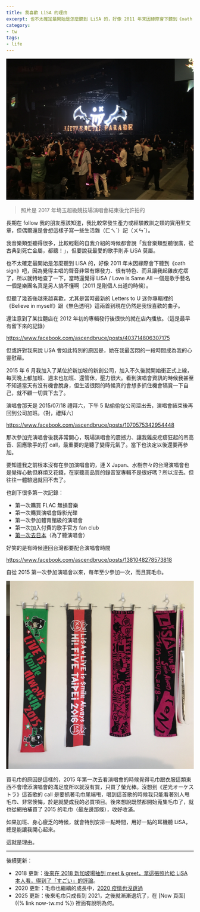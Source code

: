 ```yaml
---
title: 我喜歡 LiSA 的理由
excerpt: 也不太確定最開始是怎麼聽到 LiSA 的，好像 2011 年末因緣際會下聽到《oath sign》吧，因為覺得主唱的聲音非常有爆發力、很有特色、而且讓我起雞皮疙瘩了，所以就特地查了一下
category:
- tw
tags:
- life
---
```


![live concert](/images/posts/2018-07-09-saitama-arena.jpg)

> 照片是 2017 年埼玉超級競技場演唱會結束後允許拍的

長期在 follow 我的朋友應該知道，我比較常發生產力或經驗教訓之類的實用型文章，但偶爾還是會想這樣子寫一些生活雜（ㄈㄟˋ）記（ㄨㄣˊ）。

我音樂類型聽得很多，比較輕鬆的自我介紹的時候都會說「我音樂類型聽很廣，從古典到死亡金屬，都聽！」，但要說我最愛的歌手則非 LiSA 莫屬。

也不太確定最開始是怎麼聽到 LiSA 的，好像 2011 年末因緣際會下聽到《oath sign》吧，因為覺得主唱的聲音非常有爆發力、很有特色、而且讓我起雞皮疙瘩了，所以就特地查了一下，當時還覺得 LiSA / Love is Same All 一個是歌手藝名一個是樂團名真是另人搞不懂啊（2011 是剛個人出道的時候）。

但聽了幾首後越來越喜歡，尤其是當時最新的 Letters to U 迷你專輯裡的《Believe in myself》跟《無色透明》這兩首到現在仍然是我很喜歡的曲子。

還注意到了某拉麵店在 2012 年初的專輯發行後很快的就在店內播放。（這是最早有留下來的記錄）

https://www.facebook.com/ascendbruce/posts/403714806307175

但或許對我來說 LiSA 會如此特別的原因是，她在我最苦悶的一段時間成為我的心靈慰藉。

2015 年 6 月我加入了某位於新加坡的新創公司，加入不久後就開始衝正式上線，每天晚上都加班、週末也加班、還管休，壓力很大。看到演唱會資訊的時候我甚至不知道當天有沒有機會脫身，但生活很悶的時候真的會想多抓住機會犒賞一下自己，就不顧一切買下去了。

演唱會那天是 2015/07/18 禮拜六，下午 5 點偷偷從公司溜出去，演唱會結束後再回到公司加班。（對，禮拜六）

https://www.facebook.com/ascendbruce/posts/1070575342954448

那次參加完演唱會後我非常開心，現場演唱會的震撼力、讓我雞皮疙瘩狂起的吊高音、回應歌手的打 call，最重要的是聽了變得元氣了。當下也決定以後還要再參加。

要知道我之前根本沒有在參加演唱會的，連 X Japan、水樹奈々的台灣演唱會也是覺得心動但麻煩又花錢，在家聽高品質的錄音室專輯不是很好嗎？所以沒去。但往往一體驗過就回不去了。

也創下很多第一次記錄：

- 第一次購買 FLAC 無損音樂
- 第一次購買演唱會錄影光碟
- 第一次參加體育館級的演唱會
- 第一次加入付費的歌手官方 fan club
- [第一次去日本](https://medium.com/@ascendbruce/japan-tokyo-trip-lesson-learned-recommendation-f961957a323f)（為了聽演唱會）

好笑的是有時候連回台灣都要配合演唱會時間

https://www.facebook.com/ascendbruce/posts/1381048278573818

自從 2015 第一次參加演唱會以來，每年至少參加一次，而且買毛巾。

![towel](/images/posts/2018-07-09-towel.jpg)

買毛巾的原因是這樣的，2015 年第一次去看演唱會的時候覺得毛巾跟衣服這類東西不會增添演唱會的滿足度所以就沒有買，只買了螢光棒。沒想到《逆光オーケストラ》這首歌的 call 是要抓著毛巾尾端甩，唱到這首歌的時候我只能看著別人甩毛巾、非常懊悔，於是就變成我的必買項目。後來想說既然都開始蒐集毛巾了，就也從網拍補買了 2015 的毛巾（最左邊那條），收好收滿。

如果加班、身心疲乏的時候，就會特別安排一點時間，用好一點的耳機聽 LiSA，總是能讓我開心起來。

這就是理由。

------

後續更新：

- 2018 更新：[後來在 2018 新加坡場抽到 meet & greet，拿這張照片給 LiSA 本人看，得到了「すごい」的評論](https://www.facebook.com/ascendbruce/posts/2363538490324787)。
- 2020 更新：毛巾也繼續的成長中，[2020 疫情也沒跳過](https://twitter.com/ascendbruce/status/1343103032859344896)
- 2025 更新：後來毛巾只成長到 2021，之後就漸漸退坑了，在 [Now 頁面]({% link now-tw.md %}) 裡面有說明為何。
